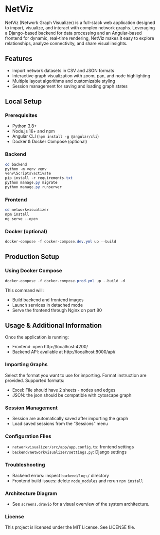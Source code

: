 # NetViz

NetViz (Network Graph Visualizer) is a full-stack web application designed to import, visualize, and interact with complex network graphs. Leveraging a Django-based backend for data processing and an Angular-based frontend for dynamic, real-time rendering, NetViz makes it easy to explore relationships, analyze connectivity, and share visual insights.

## Features

- Import network datasets in CSV and JSON formats  
- Interactive graph visualization with zoom, pan, and node highlighting  
- Multiple layout algorithms and customizable styling 
- Session management for saving and loading graph states  

## Local Setup

### Prerequisites
- Python 3.8+  
- Node.js 16+ and npm  
- Angular CLI (`npm install -g @angular/cli`)  
- Docker & Docker Compose (optional)  

### Backend
```powershell
cd backend
python -m venv venv
venv\Scripts\activate
pip install -r requirements.txt
python manage.py migrate
python manage.py runserver
```

### Frontend
```powershell
cd networkvisualizer
npm install
ng serve --open
```

### Docker (optional)
```powershell
docker-compose -f docker-compose.dev.yml up --build
```

## Production Setup

### Using Docker Compose
```powershell
docker-compose -f docker-compose.prod.yml up --build -d
```
This command will:  
- Build backend and frontend images  
- Launch services in detached mode  
- Serve the frontend through Nginx on port 80  


## Usage & Additional Information

Once the application is running:

- Frontend: open http://localhost:4200/  
- Backend API: available at http://localhost:8000/api/  

### Importing Graphs
Select the format you want to use for importing. Format instruction are provided. 
Supported formats:  
- Excel: File should have 2 sheets - nodes and edges 
- JSON: the json should be compatible with cytoscape graph

### Session Management
- Session are automatically saved after importing the graph 
- Load saved sessions from the “Sessions” menu  

### Configuration Files
- `networkvisualizer/src/app/app.config.ts`: frontend settings  
- `backend/networkvisualizer/settings.py`: Django settings  

### Troubleshooting
- Backend errors: inspect `backend/logs/` directory  
- Frontend build issues: delete `node_modules` and rerun `npm install`  

### Architecture Diagram
- See `screens.drawio` for a visual overview of the system architecture.  

### License
This project is licensed under the MIT License. See LICENSE file.